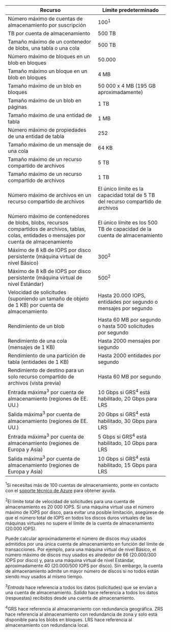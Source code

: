 Recurso|Límite predeterminado
---|---
Número máximo de cuentas de almacenamiento por suscripción|100<sup>1</sup>
TB por cuenta de almacenamiento|500 TB
Tamaño máximo de un contenedor de blobs, una tabla o una cola|500 TB
Número máximo de bloques en un blob en bloques|50\.000
Tamaño máximo un bloque en un blob en bloques|4 MB
Tamaño máximo de un blob en bloques|50 000 x 4 MB (195 GB aproximadamente) 
Tamaño máximo de un blob en páginas |1 TB
Tamaño máximo de una entidad de tabla|1 MB
Número máximo de propiedades de una entidad de tabla|252
Tamaño máximo de un mensaje de una cola|64 KB
Tamaño máximo de un recurso compartido de archivos|5 TB
Tamaño máximo de un recurso compartido de archivos|1 TB
Número máximo de archivos en un recurso compartido de archivos|El único límite es la capacidad total de 5 TB del recurso compartido de archivos
Número máximo de contenedores de blobs, blobs, recursos compartidos de archivos, tablas, colas, entidades o mensajes por cuenta de almacenamiento|El único límite es los 500 TB de capacidad de la cuenta de almacenamiento
Máximo de 8 kB de IOPS por disco persistente (máquina virtual de nivel Básico)|300<sup>2</sup>
Máximo de 8 kB de IOPS por disco persistente (máquina virtual de nivel Estándar)|500<sup>2</sup>
Velocidad de solicitudes (suponiendo un tamaño de objeto de 1 KB) por cuenta de almacenamiento|Hasta 20.000 IOPS, entidades por segundo o mensajes por segundo
Rendimiento de un blob|Hasta 60 MB por segundo o hasta 500 solicitudes por segundo
Rendimiento de una cola (mensajes de 1 KB)|Hasta 2000 mensajes por segundo
Rendimiento de una partición de tabla (entidades de 1 KB)|Hasta 2000 entidades por segundo
Rendimiento de destino para un solo recurso compartido de archivos (vista previa)|Hasta 60 MB por segundo
Entrada máxima<sup>3</sup> por cuenta de almacenamiento (regiones de EE. UU.)|10 Gbps si GRS<sup>4</sup> está habilitado, 20 Gbps para LRS
Salida máxima<sup>3</sup> por cuenta de almacenamiento (regiones de EE. UU.)|20 Gbps si GRS<sup>4</sup> está habilitado, 30 Gbps para LRS
Entrada máxima<sup>3</sup> por cuenta de almacenamiento (regiones de Europa y Asia)|5 Gbps si GRS<sup>4</sup> está habilitado, 10 Gbps para LRS
Salida máxima<sup>3</sup> por cuenta de almacenamiento (regiones de Europa y Asia)|10 Gbps si GRS<sup>4</sup> está habilitado, 15 Gbps para LRS

<sup>1</sup>Si necesitas más de 100 cuentas de almacenamiento, ponte en contacto con el [soporte técnico de Azure](http://azure.microsoft.com/support/faq/) para obtener ayuda.

<sup>2</sup>El límite total de velocidad de solicitudes para una cuenta de almacenamiento es 20 000 IOPS. Si una máquina virtual usa el número máximo de IOPS por disco, para evitar una posible limitación, asegúrese de que el número total de IOPS en todos los discos duros virtuales de las máquinas virtuales no supere el límite de la cuenta de almacenamiento (20.000 IOPS).

Puede calcular aproximadamente el número de discos muy usados admitidos por una única cuenta de almacenamiento en función del límite de transacciones. Por ejemplo, para una máquina virtual de nivel Básico, el número máximo de discos muy usados es alrededor de 66 (20.000/300 IOPS por disco) y, para una máquina virtual de nivel Estándar, aproximadamente 40 (20.000/500 IOPS por disco). Sin embargo, la cuenta de almacenamiento admite un mayor número de discos si no todos están siendo muy usados al mismo tiempo.

<sup>3</sup>*Entrada* hace referencia a todos los datos (solicitudes) que se envían a una cuenta de almacenamiento. *Salida* hace referencia a todos los datos (respuestas) recibidos desde una cuenta de almacenamiento.

<sup>4</sup>GRS hace referencia al almacenamiento con redundancia geográfica. ZRS hace referencia al almacenamiento con redundancia de zona y solo está disponible para los blobs en bloques. LRS hace referencia al almacenamiento con redundancia local.

<!---HONumber=August15_HO7-->